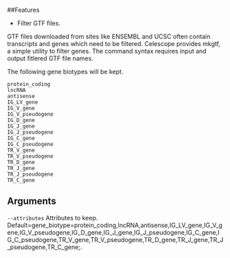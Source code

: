 ##Features

- Filter GTF files.

GTF files downloaded from sites like ENSEMBL and UCSC often contain transcripts and genes which need to be filtered.
Celescope provides mkgtf, a simple utility to filter genes. The command syntax requires input and output fitlered GTF file names.

The following gene biotypes will be kept.
```
protein_coding 
lncRNA 
antisense 
IG_LV_gene 
IG_V_gene 
IG_V_pseudogene 
IG_D_gene 
IG_J_gene 
IG_J_pseudogene 
IG_C_gene 
IG_C_pseudogene 
TR_V_gene 
TR_V_pseudogene 
TR_D_gene 
TR_J_gene 
TR_J_pseudogene 
TR_C_gene
```
## Arguments
`--attributes` Attributes to keep. Default=gene_biotype=protein_coding,lncRNA,antisense,IG_LV_gene,IG_V_gene,IG_V_pseudogene,IG_D_gene,IG_J_gene,IG_J_pseudogene,IG_C_gene,IG_C_pseudogene,TR_V_gene,TR_V_pseudogene,TR_D_gene,TR_J_gene,TR_J_pseudogene,TR_C_gene;.

